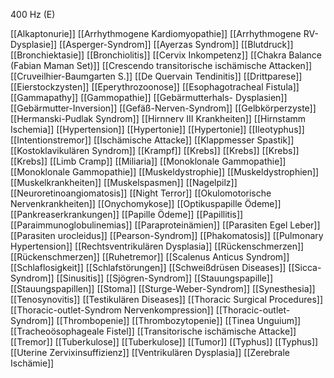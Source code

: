 400 Hz (E)

[[Alkaptonurie]]
[[Arrhythmogene Kardiomyopathie]]
[[Arrhythmogene RV-Dysplasie]]
[[Asperger-Syndrom]]
[[Ayerzas Syndrom]]
[[Blutdruck]]
[[Bronchiektasie]]
[[Bronchiolitis]]
[[Cervix Inkompetenz]]
[[Chakra Balance (Fabian Maman Set)]]
[[Crescendo transitorische ischämische Attacken]]
[[Cruveilhier-Baumgarten S.]]
[[De Quervain Tendinitis]]
[[Drittparese]]
[[Eierstockzysten]]
[[Eperythrozoonose]]
[[Esophagotracheal Fistula]]
[[Gammapathy]]
[[Gammopathie]]
[[Gebärmutterhals- Dysplasien]]
[[Gebärmutter-Inversion]]
[[Gefäß-Nerven-Syndrom]]
[[Gelbkörperzyste]]
[[Hermanski-Pudlak Syndrom]]
[[Hirnnerv III Krankheiten]]
[[Hirnstamm Ischemia]]
[[Hypertension]]
[[Hypertonie]]
[[Hypertonie]]
[[Ileotyphus]]
[[Intentionstremor]]
[[Ischämische Attacke]]
[[Klappmesser Spastik]]
[[Kostoklavikulären Syndrom]]
[[Krampf]]
[[Krebs]]
[[Krebs]]
[[Krebs]]
[[Krebs]]
[[Limb Cramp]]
[[Miliaria]]
[[Monoklonale Gammopathie]]
[[Monoklonale Gammopathie]]
[[Muskeldystrophie]]
[[Muskeldystrophien]]
[[Muskelkrankheiten]]
[[Muskelspasmen]]
[[Nagelpilz]]
[[Neuroretinoangiomatosis]]
[[Night Terror]]
[[Okulomotorische Nervenkrankheiten]]
[[Onychomykose]]
[[Optikuspapille Ödeme]]
[[Pankreaserkrankungen]]
[[Papille Ödeme]]
[[Papillitis]]
[[Paraimmunoglobulinemias]]
[[Paraproteinämien]]
[[Parasiten Egel Leber]]
[[Parasiten urocleidus]]
[[Pearson-Syndrom]]
[[Phakomatosis]]
[[Pulmonary Hypertension]]
[[Rechtsventrikulären Dysplasia]]
[[Rückenschmerzen]]
[[Rückenschmerzen]]
[[Ruhetremor]]
[[Scalenus Anticus Syndrom]]
[[Schlaflosigkeit]]
[[Schlafstörungen]]
[[Schweißdrüsen Diseases]]
[[Sicca-Syndrom]]
[[Sinusitis]]
[[Sjögren-Syndrom]]
[[Stauungspapille]]
[[Stauungspapillen]]
[[Stoma]]
[[Sturge-Weber-Syndrom]]
[[Synesthesia]]
[[Tenosynovitis]]
[[Testikulären Diseases]]
[[Thoracic Surgical Procedures]]
[[Thoracic-outlet-Syndrom Nervenkompression]]
[[Thoracic-outlet-Syndrom]]
[[Thrombopenie]]
[[Thrombozytopenie]]
[[Tinea Unguium]]
[[Tracheoösophageale Fistel]]
[[Transitorische ischämische Attacke]]
[[Tremor]]
[[Tuberkulose]]
[[Tuberkulose]]
[[Tumor]]
[[Typhus]]
[[Typhus]]
[[Uterine Zervixinsuffizienz]]
[[Ventrikulären Dysplasia]]
[[Zerebrale Ischämie]]